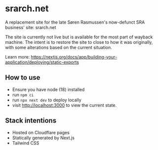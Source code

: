 # srarch.net

A replacement site for the late Søren Rasmussen's now-defunct SRA business' site: srarch.net

The site is currently not live but is available for the most part of wayback machine. The intent is to restore the site to close to how it was originally, with some alterations based on the current situation.

Learn more: <https://nextjs.org/docs/app/building-your-application/deploying/static-exports>

## How to use

- Ensure you have node (18) installed
- run `npm ci`
- run `npx next dev` to deploy locally
- visit <http://localhost:3000> to view the current state.

## Stack intentions

- Hosted on Cloudflare pages
- Statically generated by Next.js
- Tailwind CSS
